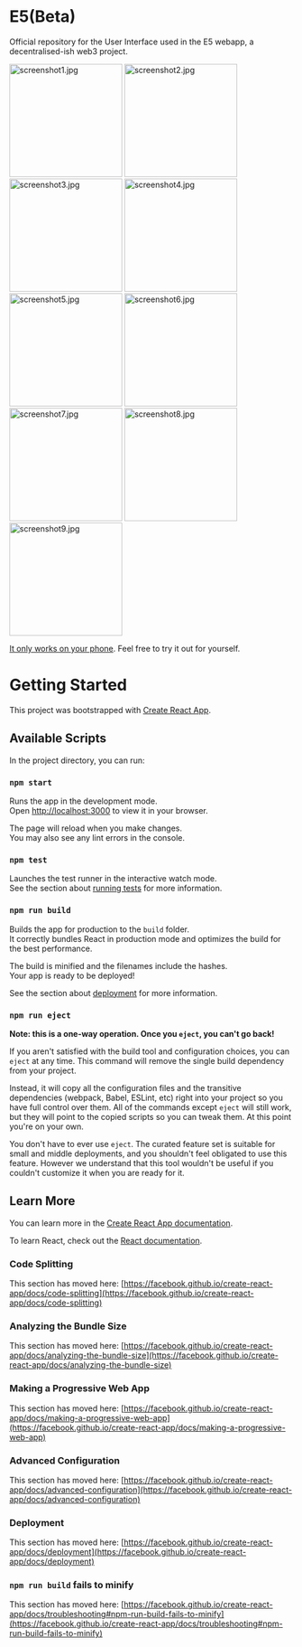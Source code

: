 # E5(Beta)

Official repository for the User Interface used in the E5 webapp, a decentralised-ish web3 project.

<p float="left">
<img src="https://github.com/B35000/E5UI/blob/master/public/screenshots/photo1.jpg" alt="screenshot1.jpg" width="200"/>
<img src="https://github.com/B35000/E5UI/blob/master/public/screenshots/photo2.jpg" alt="screenshot2.jpg" width="200"/>
<img src="https://github.com/B35000/E5UI/blob/master/public/screenshots/photo3.jpg" alt="screenshot3.jpg" width="200"/>
<img src="https://github.com/B35000/E5UI/blob/master/public/screenshots/photo4.jpg" alt="screenshot4.jpg" width="200"/>
<img src="https://github.com/B35000/E5UI/blob/master/public/screenshots/photo5.jpg" alt="screenshot5.jpg" width="200"/>
<img src="https://github.com/B35000/E5UI/blob/master/public/screenshots/photo6.jpg" alt="screenshot6.jpg" width="200"/>
<img src="https://github.com/B35000/E5UI/blob/master/public/screenshots/photo7.jpg" alt="screenshot7.jpg" width="200"/>
<img src="https://github.com/B35000/E5UI/blob/master/public/screenshots/photo8.jpg" alt="screenshot8.jpg" width="200"/>
<img src="https://github.com/B35000/E5UI/blob/master/public/screenshots/photo9.jpg" alt="screenshot9.jpg" width="200"/>
</p>

[It only works on your phone](https://b35000.github.io/E5UI/). Feel free to try it out for yourself.

# Getting Started

This project was bootstrapped with [Create React App](https://github.com/facebook/create-react-app).

## Available Scripts

In the project directory, you can run:

### `npm start`

Runs the app in the development mode.\
Open [http://localhost:3000](http://localhost:3000) to view it in your browser.

The page will reload when you make changes.\
You may also see any lint errors in the console.

### `npm test`

Launches the test runner in the interactive watch mode.\
See the section about [running tests](https://facebook.github.io/create-react-app/docs/running-tests) for more information.

### `npm run build`

Builds the app for production to the `build` folder.\
It correctly bundles React in production mode and optimizes the build for the best performance.

The build is minified and the filenames include the hashes.\
Your app is ready to be deployed!

See the section about [deployment](https://facebook.github.io/create-react-app/docs/deployment) for more information.

### `npm run eject`

**Note: this is a one-way operation. Once you `eject`, you can't go back!**

If you aren't satisfied with the build tool and configuration choices, you can `eject` at any time. This command will remove the single build dependency from your project.

Instead, it will copy all the configuration files and the transitive dependencies (webpack, Babel, ESLint, etc) right into your project so you have full control over them. All of the commands except `eject` will still work, but they will point to the copied scripts so you can tweak them. At this point you're on your own.

You don't have to ever use `eject`. The curated feature set is suitable for small and middle deployments, and you shouldn't feel obligated to use this feature. However we understand that this tool wouldn't be useful if you couldn't customize it when you are ready for it.

## Learn More

You can learn more in the [Create React App documentation](https://facebook.github.io/create-react-app/docs/getting-started).

To learn React, check out the [React documentation](https://reactjs.org/).

### Code Splitting

This section has moved here: [https://facebook.github.io/create-react-app/docs/code-splitting](https://facebook.github.io/create-react-app/docs/code-splitting)

### Analyzing the Bundle Size

This section has moved here: [https://facebook.github.io/create-react-app/docs/analyzing-the-bundle-size](https://facebook.github.io/create-react-app/docs/analyzing-the-bundle-size)

### Making a Progressive Web App

This section has moved here: [https://facebook.github.io/create-react-app/docs/making-a-progressive-web-app](https://facebook.github.io/create-react-app/docs/making-a-progressive-web-app)

### Advanced Configuration

This section has moved here: [https://facebook.github.io/create-react-app/docs/advanced-configuration](https://facebook.github.io/create-react-app/docs/advanced-configuration)

### Deployment

This section has moved here: [https://facebook.github.io/create-react-app/docs/deployment](https://facebook.github.io/create-react-app/docs/deployment)

### `npm run build` fails to minify

This section has moved here: [https://facebook.github.io/create-react-app/docs/troubleshooting#npm-run-build-fails-to-minify](https://facebook.github.io/create-react-app/docs/troubleshooting#npm-run-build-fails-to-minify)
